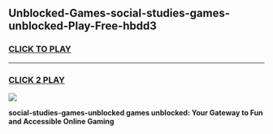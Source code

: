 
## Unblocked-Games-social-studies-games-unblocked-Play-Free-hbdd3
<h3>
<a href="https://premium76.site?title=social-studies-games-unblocked&ref=19M">CLICK TO PLAY</a></h3>
<hr>

<h3>
<a href="https://premium76.site?title=social-studies-games-unblocked&ref=19M">CLICK 2 PLAY</a>
  
</h3>

<a href="https://premium76.site?title=social-studies-games-unblocked&ref=19M"><img src="https://clearcache.store/games.png"></a>


**social-studies-games-unblocked games unblocked: Your Gateway to Fun and Accessible Online Gaming**
